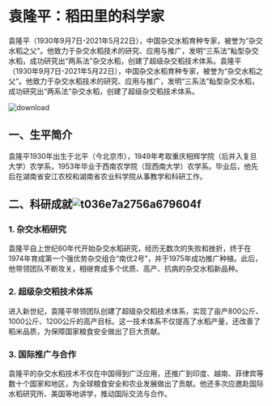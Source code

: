 # 袁隆平：稻田里的科学家

袁隆平（1930年9月7日-2021年5月22日），中国杂交水稻育种专家，被誉为“杂交水稻之父”。他致力于杂交水稻技术的研究、应用与推广，发明“三系法”籼型杂交水稻，成功研究出“两系法”杂交水稻，创建了超级杂交稻技术体系。袁隆平（1930年9月7日-2021年5月22日），中国杂交水稻育种专家，被誉为“杂交水稻之父”。他致力于杂交水稻技术的研究、应用与推广，发明“三系法”籼型杂交水稻，成功研究出“两系法”杂交水稻，创建了超级杂交稻技术体系。

![download](C:\Users\asus\Desktop\download.jpg)

## 一、生平简介

袁隆平1930年出生于北平（今北京市），1949年考取重庆相辉学院（后并入复旦大学）农学系，1953年毕业于西南农学院（现西南大学）农学系。毕业后，他先后在湖南省安江农校和湖南省农业科学院从事教学和科研工作。

## 二、科研成就![t036e7a2756a679604f](C:\Users\asus\Desktop\t036e7a2756a679604f.jpg)

### 1. 杂交水稻研究

袁隆平自上世纪60年代开始杂交水稻研究，经历无数次的失败和挫折，终于在1974年育成第一个强优势杂交组合“南优2号”，并于1975年成功推广种植。此后，他带领团队不断攻关，相继育成多个优质、高产、抗病的杂交水稻新品种。

### 2. 超级杂交稻技术体系

进入新世纪，袁隆平带领团队创建了超级杂交稻技术体系，实现了亩产800公斤、1000公斤、1200公斤的高产目标。这一技术体系不仅提高了水稻产量，还改善了稻米品质，为保障国家粮食安全做出了巨大贡献。

### 3. 国际推广与合作

袁隆平的杂交水稻技术不仅在中国得到广泛应用，还推广到印度、越南、菲律宾等数十个国家和地区，为全球粮食安全和农业发展做出了贡献。他还多次应邀赴国际水稻研究所、美国等地讲学，推动国际交流与合作。





